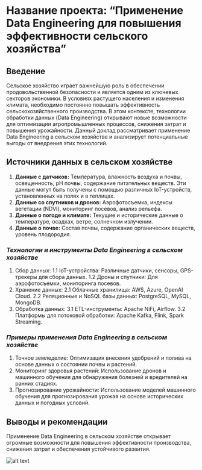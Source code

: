 # Название проекта: **“Применение Data Engineering для повышения эффективности сельского хозяйства”**

## Введение
Сельское хозяйство играет важнейшую роль в обеспечении продовольственной безопасности и является одним из ключевых секторов экономики. В условиях растущего населения и изменения климата, необходимо постоянно повышать эффективность сельскохозяйственного производства. В этом контексте, технологии обработки данных (Data Engineering) открывают новые возможности для оптимизации агропромышленных процессов, снижения затрат и повышения урожайности. Данный доклад рассматривает применение Data Engineering в сельском хозяйстве и анализирует потенциальные выгоды от внедрения этих технологий.

## Источники данных в сельском хозяйстве
1. **Данные с датчиков:** Температура, влажность воздуха и почвы, освещенность, pH почвы, содержание питательных веществ. Эти данные могут быть получены с помощью различных IoT-устройств, установленных на полях и в теплицах.
2. **Данные со спутников и дронов:** Аэрофотосъемка, индексы вегетации (NDVI), мониторинг посевов, анализ рельефа.
3. **Данные о погоде и климате:** Текущие и исторические данные о температуре, осадках, ветре, солнечном излучении.
4. **Данные о почве:** Состав почвы, содержание органических веществ, уровень плодородия.

### ***Технологии и инструменты Data Engineering в сельском хозяйстве***
1. Сбор данных:
1.1 IoT-устройства: Различные датчики, сенсоры, GPS-трекеры для сбора данных.
1.2 Дроны и спутники: Для аэрофотосъемки, мониторинга посевов.
2. Хранение данных:
2.1 Облачные хранилища: AWS, Azure, OpenAI Cloud.
2.2 Реляционные и NoSQL базы данных: PostgreSQL, MySQL, MongoDB.
3. Обработка данных:
3.1 ETL-инструменты: Apache NiFi, Airflow.
3.2 Платформы для потоковой обработки: Apache Kafka, Flink, Spark Streaming.


### ***Примеры применения Data Engineering в сельском хозяйстве***
1. Точное земледелие: Оптимизация внесения удобрений и полива на основе данных о состоянии почвы и растений.
2. Мониторинг здоровья растений: Использование дронов и машинного обучения для обнаружения болезней и вредителей на ранних стадиях.
3. Прогнозирование урожайности: Использование моделей машинного обучения для прогнозирования урожая на основе исторических данных и погодных условий.

## **Выводы и рекомендации**

Применение Data Engineering в сельском хозяйстве открывает огромные возможности для повышения эффективности производства, снижения затрат и обеспечения устойчивого развития. 

![alt text](https://controleng.ru/wp-content/uploads/18_75_00-e1534353909355.jpg)

